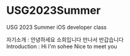 # USG2023Summer
USG 2023 Summer iOS developer class

자기소개 : 안녕하세요 소희입니다 만나서 반갑습니다 <br>
Introduction : Hi I'm sohee Nice to meet you
